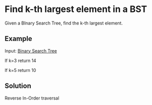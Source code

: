 # Find k-th largest element in a BST

Given a BInary Search Tree, find the k-th largest element.

## Example

Input: [Binary Search Tree](./BST.gif) 

If k=3 return 14

If k=5 return 10 

## Solution

Reverse In-Order traversal
